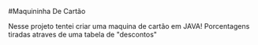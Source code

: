 #Maquininha De Cartão

Nesse projeto tentei criar uma maquina de cartão em JAVA!
Porcentagens tiradas atraves de uma tabela de "descontos"
